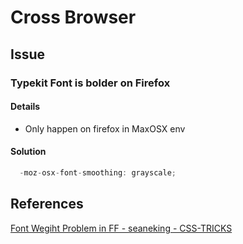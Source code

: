 # Cross Browser

## Issue

### Typekit Font is bolder on Firefox

#### Details
* Only happen on firefox in MaxOSX env

#### Solution

```js
  -moz-osx-font-smoothing: grayscale;
```

## References
[Font Wegiht Problem in FF - seaneking - CSS-TRICKS](https://css-tricks.com/forums/topic/typekit-fonts-much-bolder-in-firefox/page/3/)
